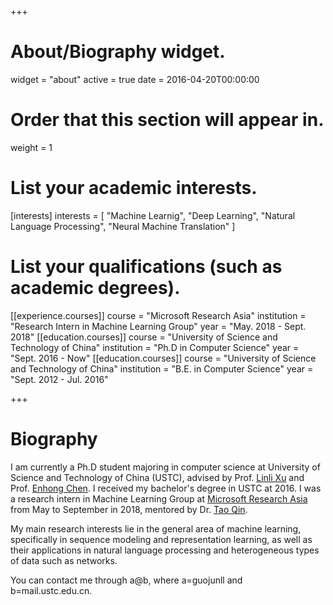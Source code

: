 +++
# About/Biography widget.
widget = "about"
active = true
date = 2016-04-20T00:00:00

# Order that this section will appear in.
weight = 1

# List your academic interests.
[interests]
  interests = [
    "Machine Learnig",
    "Deep Learning",
    "Natural Language Processing",
    "Neural Machine Translation"
  ]

# List your qualifications (such as academic degrees).
[[experience.courses]]
  course = "Microsoft Research Asia"
  institution = "Research Intern in Machine Learning Group"
  year = "May. 2018 - Sept. 2018"
[[education.courses]]
  course = "University of Science and Technology of China"
  institution = "Ph.D in Computer Science"
  year = "Sept. 2016 - Now"
[[education.courses]]
  course = "University of Science and Technology of China"
  institution = "B.E. in Computer Science"
  year = "Sept. 2012 - Jul. 2016"
 
+++

# Biography

I am currently a Ph.D student majoring in computer science at University of Science and Technology of China (USTC), advised by Prof. [Linli Xu](http://staff.ustc.edu.cn/~linlixu/) and Prof. [Enhong Chen](http://staff.ustc.edu.cn/~cheneh/). I received my bachelor's degree in USTC at 2016. I was a research intern in Machine Learning Group at [Microsoft Research Asia](https://www.microsoft.com/en-us/research/group/machine-learning-research-group/) from May to September in 2018, mentored by Dr. [Tao Qin](https://www.microsoft.com/en-us/research/people/taoqin/).

My main research interests lie in the general area of machine learning, specifically in sequence modeling and representation learning, as well as their applications in natural language processing and heterogeneous types of data such as networks.

You can contact me through a@b, where a=guojunll and b=mail.ustc.edu.cn.
